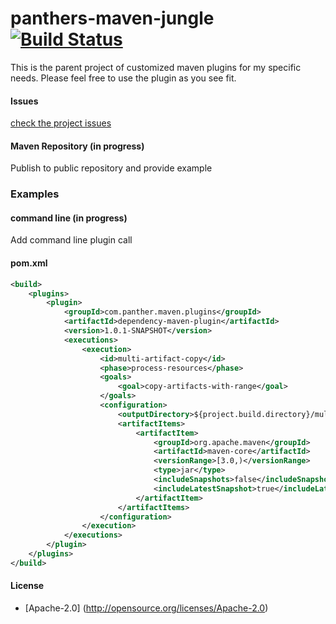 panthers-maven-jungle [![Build Status](https://travis-ci.org/jaysaikia/panthers-maven-jungle.png?branch=master)](https://travis-ci.org/jaysaikia/panthers-maven-jungle)
=====================

This is the parent project of customized maven plugins for my specific needs. Please feel free to use the plugin as you see fit.

#### Issues
[check the project issues](https://github.com/jaysaikia/panthers-maven-jungle/issues)

#### Maven Repository (in progress)
Publish to public repository and provide example

### Examples

#### command line (in progress)
Add command line plugin call

#### pom.xml
```xml
<build>
	<plugins>
		<plugin>
			<groupId>com.panther.maven.plugins</groupId>
			<artifactId>dependency-maven-plugin</artifactId>
			<version>1.0.1-SNAPSHOT</version>
			<executions>
				<execution>
					<id>multi-artifact-copy</id>
					<phase>process-resources</phase>
					<goals>
						<goal>copy-artifacts-with-range</goal>
					</goals>
					<configuration>
						<outputDirectory>${project.build.directory}/multi-artifacts</outputDirectory>
						<artifactItems>
							<artifactItem>
								<groupId>org.apache.maven</groupId>
								<artifactId>maven-core</artifactId>
								<versionRange>[3.0,)</versionRange>
								<type>jar</type>
								<includeSnapshots>false</includeSnapshots>
								<includeLatestSnapshot>true</includeLatestSnapshot>
							</artifactItem>
						</artifactItems>
					</configuration>
				</execution>
			</executions>
		</plugin>
	</plugins>
</build>
```

#### License
* [Apache-2.0] (http://opensource.org/licenses/Apache-2.0)
